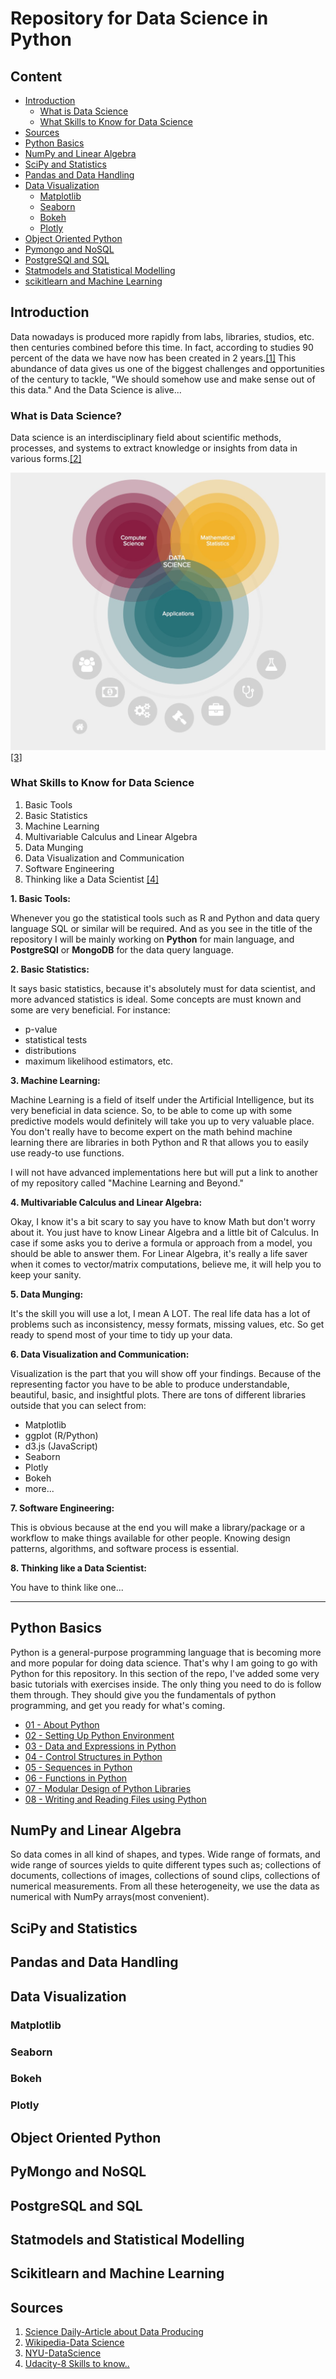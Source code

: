 # Repository for Data Science in Python

## Content

- [Introduction](#introduction)
  - [What is Data Science](#what-is-data-science)
  - [What Skills to Know for Data Science](#what-skills-to-know-for-data-science)
- [Sources](#sources)
- [Python Basics](#python-basics)
- [NumPy and Linear Algebra](#numpy-and-linear-algebra)
- [SciPy and Statistics](#scipy-and-statistics)
- [Pandas and Data Handling](#pandas-and-data-handling)
- [Data Visualization](#data-visualization)
  - [Matplotlib](#matplotlib)
  - [Seaborn](#seaborn)
  - [Bokeh](#bokeh)
  - [Plotly](#plotly)
- [Object Oriented Python](#object-oriented-python)
- [Pymongo and NoSQL](#pymongo-and-nosql)
- [PostgreSQl and SQL](#postgresql)
- [Statmodels and Statistical Modelling](#statmodels-and-statistical-modelling)
- [scikitlearn and Machine Learning](#scikitlearn-and-machine-learning)

## Introduction
Data nowadays is produced more rapidly from labs, libraries, studios, etc. then centuries combined before this time. In fact, according to studies 90 percent of the data we have now has been created in 2 years.[[1]](https://www.sciencedaily.com/releases/2013/05/130522085217.htm) This abundance of data gives us one of the biggest challenges and opportunities of the century to tackle, "We should somehow use and make sense out of this data." And the Data Science is alive...

### What is Data Science?
Data science is an interdisciplinary field about scientific methods, processes, and systems to extract knowledge or insights from data in various forms.[[2]](https://en.wikipedia.org/wiki/Data_science)

![Figure-1](figures/data_science.jpg)[[3]](http://datascience.nyu.edu/what-is-data-science/)

### What Skills to Know for Data Science

1. Basic Tools
2. Basic Statistics
3. Machine Learning
4. Multivariable Calculus and Linear Algebra
5. Data Munging
6. Data Visualization and Communication
7. Software Engineering
8. Thinking like a Data Scientist
[[4]](http://blog.udacity.com/2014/11/data-science-job-skills.html)

__1. Basic Tools:__

Whenever you go the statistical tools such as R and Python and data query language SQL or similar will be required. And as you see in the title of the repository I will be mainly working on **Python** for main language, and **PostgreSQl** or **MongoDB** for the data query language.

__2. Basic Statistics:__

It says basic statistics, because it's absolutely must for data scientist, and more advanced statistics is ideal. Some concepts are must known and some are very beneficial. For instance:

- p-value
- statistical tests
- distributions
- maximum likelihood estimators, etc.

__3. Machine Learning:__

Machine Learning is a field of itself under the Artificial Intelligence, but its very beneficial in data science. So, to be able to come up with some predictive models would definitely will take you up to very valuable place. You don't really have to become expert on the math behind machine learning there are libraries in both Python and R that allows you to easily use ready-to use functions.

I will not have advanced implementations here but will put a link to another of my repository called "Machine Learning and Beyond."

__4. Multivariable Calculus and Linear Algebra:__  

Okay, I know it's a bit scary to say you have to know Math but don't worry about it. You just have to know Linear Algebra and a little bit of Calculus. In case if some asks you to derive a formula or approach from a model, you should be able to answer them. For Linear Algebra, it's really a life saver when it comes to vector/matrix computations, believe me, it will help you to keep your sanity.


__5. Data Munging:__

It's the skill you will use a lot, I mean A LOT. The real life data has a lot of problems such as inconsistency, messy formats, missing values, etc. So get ready to spend most of your time to tidy up your data.

__6. Data Visualization and Communication:__

Visualization is the part that you will show off your findings. Because of the representing factor you have to be able to produce understandable, beautiful, basic, and insightful plots. There are tons of different libraries outside that you can select from:

- Matplotlib
- ggplot (R/Python)
- d3.js (JavaScript)
- Seaborn
- Plotly
- Bokeh
- more...

__7. Software Engineering:__

This is obvious because at the end you will make a library/package or a workflow to make things available for other people. Knowing design patterns, algorithms, and software process is essential.

__8. Thinking like a Data Scientist:__

You have to think like one...


---

## Python Basics
Python is a general-purpose programming language that is becoming more and more popular for doing data science. That's why I am going to go with Python for this repository. In this section of the repo, I've added some very basic tutorials with exercises inside. The only thing you need to do is follow them through. They should give you the fundamentals of python programming, and get you ready for what's coming.

- [01 - About Python](Python_Basics/01_About_Python.ipynb)
- [02 - Setting Up Python Environment](Python_Basics/02_Setting_Up.ipynb)
- [03 - Data and Expressions in Python](Python_Basics/03_Data_and_Expressions.ipynb)
- [04 - Control Structures in Python](Python_Basics/04_Control_Structures.ipynb)
- [05 - Sequences in Python](Python_Basics/05_Sequences.ipynb)
- [06 - Functions in Python](Python_Basics/06_Functions.ipynb)
- [07 - Modular Design of Python Libraries](Python_Basics/07_Modular_Design.ipynb)
- [08 - Writing and Reading Files using Python](Python_Basics/08_Writing_Reading_Files.ipynb)

## NumPy and Linear Algebra

So data comes in all kind of shapes, and types. Wide range of formats, and wide range of sources yields to quite different types such as; collections of documents, collections of images, collections of sound clips, collections of numerical measurements. From all these heterogeneity, we use the data as numerical with NumPy arrays(most convenient).

## SciPy and Statistics

## Pandas and Data Handling

## Data Visualization

### Matplotlib

### Seaborn

### Bokeh

### Plotly

## Object Oriented Python

## PyMongo and NoSQL

## PostgreSQL and SQL

## Statmodels and Statistical Modelling

## Scikitlearn and Machine Learning

## Sources

1. [Science Daily-Article about Data Producing](https://www.sciencedaily.com/releases/2013/05/130522085217.htm)
2. [Wikipedia-Data Science](https://en.wikipedia.org/wiki/Data_science)
3. [NYU-DataScience](http://datascience.nyu.edu/what-is-data-science/)
4. [Udacity-8 Skills to know..](http://blog.udacity.com/2014/11/data-science-job-skills.html)
